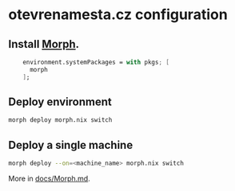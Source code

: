 # otevrenamesta.cz configuration

## Install [Morph](https://github.com/DBCDK/morph).

```nix
    environment.systemPackages = with pkgs; [
      morph
    ];
```

## Deploy environment

```bash
morph deploy morph.nix switch
```

## Deploy a single machine

```bash
morph deploy --on=<machine_name> morph.nix switch
```

More in [docs/Morph.md](./docs/Morph.md).
